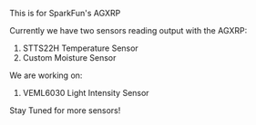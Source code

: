 This is for SparkFun's AGXRP

Currently we have two sensors reading output with the AGXRP:
1. STTS22H Temperature Sensor
2. Custom Moisture Sensor

We are working on:
1. VEML6030 Light Intensity Sensor

Stay Tuned for more sensors!
